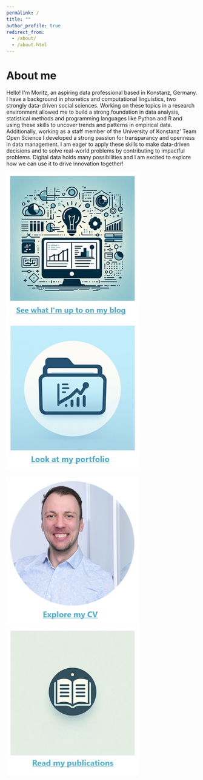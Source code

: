 ```yaml
---
permalink: /
title: ""
author_profile: true
redirect_from: 
  - /about/
  - /about.html
---
```


# About me
Hello! I'm Moritz, an aspiring data professional based in Konstanz, Germany. I have a background in phonetics and computational linguistics, two strongly data-driven social sciences. Working on these topics in a research environment allowed me to build a strong foundation in data analysis, statistical methods and programming languages like Python and R and using these skills to uncover trends and patterns in empirical data. Additionally, working as a staff member of the University of Konstanz' Team Open Science I developed a strong passion for transparancy and openness in data management. I am eager to apply these skills to make data-driven decisions and to solve real-world problems by contributing to impactful problems. Digital data holds many possibilities and I am excited to explore how we can use it to drive innovation together!

[![Blog](/images/blog_caption.jpg)](https://moejakob.github.io/blog/)&nbsp; &nbsp; &nbsp; &nbsp; &nbsp; &nbsp;[![Portfolio](/images/portfolio_caption.jpg)](https://moejakob.github.io/portfolio/)

[![CV](/images/cv_caption.jpg)](https://moejakob.github.io/files/JakobM_CV.pdf/)&nbsp; &nbsp; &nbsp; &nbsp; &nbsp; &nbsp;[![Publications](/images/publications_caption.jpg)](https://moejakob.github.io/publications/)
